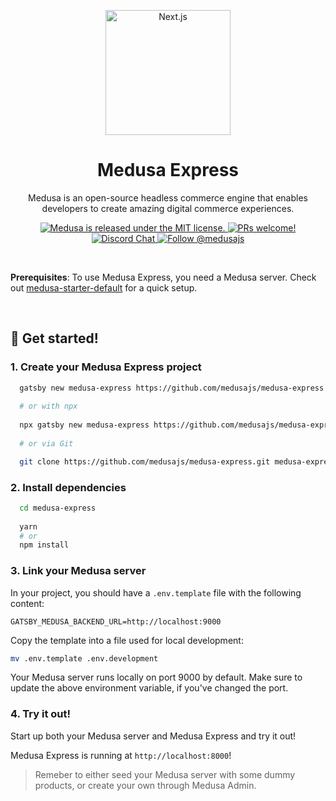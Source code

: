 <p align="center">
  <a href="https://nextjs.org/">
    <img alt="Next.js" src="https://i.imgur.com/Ey8OMA7.png" width="200" />
  </a>
</p>
<h1 align="center">
  Medusa Express
</h1>
<p align="center">
Medusa is an open-source headless commerce engine that enables developers to create amazing digital commerce experiences.
</p>
<p align="center">
  <a href="https://github.com/medusajs/medusa/blob/master/LICENSE">
    <img src="https://img.shields.io/badge/license-MIT-blue.svg" alt="Medusa is released under the MIT license." />
  </a>
  <a href="https://github.com/medusajs/medusa/blob/master/CONTRIBUTING.md">
    <img src="https://img.shields.io/badge/PRs-welcome-brightgreen.svg?style=flat" alt="PRs welcome!" />
  </a>
  <a href="https://discord.gg/xpCwq3Kfn8">
    <img src="https://img.shields.io/badge/chat-on%20discord-7289DA.svg" alt="Discord Chat" />
  </a>
  <a href="https://twitter.com/intent/follow?screen_name=medusajs">
    <img src="https://img.shields.io/twitter/follow/medusajs.svg?label=Follow%20@medusajs" alt="Follow @medusajs" />
  </a>
</p>

<br/>

**Prerequisites**: To use Medusa Express, you need a Medusa server. Check out [medusa-starter-default](https://github.com/medusajs/medusa-starter-default) for a quick setup.

<br/>

## 🚀 Get started!

### 1. Create your Medusa Express project

```zsh  
  gatsby new medusa-express https://github.com/medusajs/medusa-express
  
  # or with npx
  
  npx gatsby new medusa-express https://github.com/medusajs/medusa-express
  
  # or via Git

  git clone https://github.com/medusajs/medusa-express.git medusa-express
```

### 2. Install dependencies

```zsh
  cd medusa-express
  
  yarn
  # or
  npm install
```

### 3. Link your Medusa server

In your project, you should have a `.env.template` file with the following content:

```shell
GATSBY_MEDUSA_BACKEND_URL=http://localhost:9000
```

Copy the template into a file used for local development:
```zsh
mv .env.template .env.development
```

Your Medusa server runs locally on port 9000 by default. Make sure to update the above environment variable, if you've changed the port.

### 4. Try it out!

Start up both your Medusa server and Medusa Express and try it out!

Medusa Express is running at `http://localhost:8000`!

> Remeber to either seed your Medusa server with some dummy products, or create your own through Medusa Admin.
